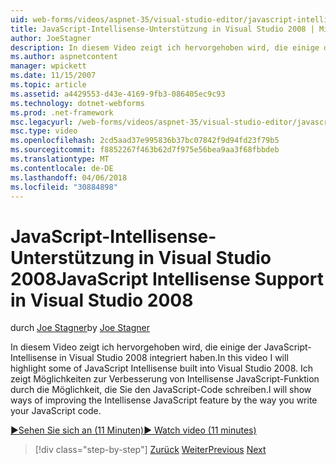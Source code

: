 ```yaml
---
uid: web-forms/videos/aspnet-35/visual-studio-editor/javascript-intellisense-support-in-visual-studio-2008
title: JavaScript-Intellisense-Unterstützung in Visual Studio 2008 | Microsoft Docs
author: JoeStagner
description: In diesem Video zeigt ich hervorgehoben wird, die einige der JavaScript-Intellisense in Visual Studio 2008 integriert haben. Ich werden Möglichkeiten zur Verbesserung der Featu Intellisense JavaScript anzeigen...
ms.author: aspnetcontent
manager: wpickett
ms.date: 11/15/2007
ms.topic: article
ms.assetid: a4429553-d43e-4169-9fb3-086405ec9c93
ms.technology: dotnet-webforms
ms.prod: .net-framework
msc.legacyurl: /web-forms/videos/aspnet-35/visual-studio-editor/javascript-intellisense-support-in-visual-studio-2008
msc.type: video
ms.openlocfilehash: 2cd5aad37e995836b37bc07842f9d94fd23f79b5
ms.sourcegitcommit: f8852267f463b62d7f975e56bea9aa3f68fbbdeb
ms.translationtype: MT
ms.contentlocale: de-DE
ms.lasthandoff: 04/06/2018
ms.locfileid: "30884898"
---
```

<a name="javascript-intellisense-support-in-visual-studio-2008"></a><span data-ttu-id="9870f-104">JavaScript-Intellisense-Unterstützung in Visual Studio 2008</span><span class="sxs-lookup"><span data-stu-id="9870f-104">JavaScript Intellisense Support in Visual Studio 2008</span></span>
====================
<span data-ttu-id="9870f-105">durch [Joe Stagner](https://github.com/JoeStagner)</span><span class="sxs-lookup"><span data-stu-id="9870f-105">by [Joe Stagner](https://github.com/JoeStagner)</span></span>

<span data-ttu-id="9870f-106">In diesem Video zeigt ich hervorgehoben wird, die einige der JavaScript-Intellisense in Visual Studio 2008 integriert haben.</span><span class="sxs-lookup"><span data-stu-id="9870f-106">In this video I will highlight some of JavaScript Intellisense built into Visual Studio 2008.</span></span> <span data-ttu-id="9870f-107">Ich zeigt Möglichkeiten zur Verbesserung von Intellisense JavaScript-Funktion durch die Möglichkeit, die Sie den JavaScript-Code schreiben.</span><span class="sxs-lookup"><span data-stu-id="9870f-107">I will show ways of improving the Intellisense JavaScript feature by the way you write your JavaScript code.</span></span>

[<span data-ttu-id="9870f-108">&#9654;Sehen Sie sich an (11 Minuten)</span><span class="sxs-lookup"><span data-stu-id="9870f-108">&#9654; Watch video (11 minutes)</span></span>](https://channel9.msdn.com/Blogs/ASP-NET-Site-Videos/javascript-intellisense-support-in-visual-studio-2008)

> [!div class="step-by-step"]
> <span data-ttu-id="9870f-109">[Zurück](new-designer-support-in-visual-studio-2008.md)
> [Weiter](javascript-debugging-in-visual-studio-2008.md)</span><span class="sxs-lookup"><span data-stu-id="9870f-109">[Previous](new-designer-support-in-visual-studio-2008.md)
[Next](javascript-debugging-in-visual-studio-2008.md)</span></span>
